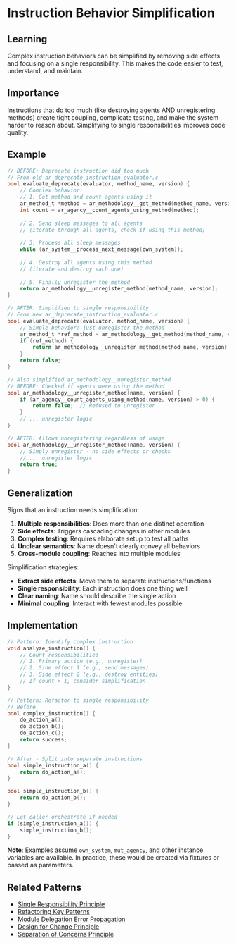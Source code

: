 # Instruction Behavior Simplification

## Learning
Complex instruction behaviors can be simplified by removing side effects and focusing on a single responsibility. This makes the code easier to test, understand, and maintain.

## Importance
Instructions that do too much (like destroying agents AND unregistering methods) create tight coupling, complicate testing, and make the system harder to reason about. Simplifying to single responsibilities improves code quality.

## Example
```c
// BEFORE: Deprecate instruction did too much
// From old ar_deprecate_instruction_evaluator.c
bool evaluate_deprecate(evaluator, method_name, version) {
    // Complex behavior:
    // 1. Get method and count agents using it
    ar_method_t *method = ar_methodology__get_method(method_name, version);
    int count = ar_agency__count_agents_using_method(method);
    
    // 2. Send sleep messages to all agents
    // (iterate through all agents, check if using this method)
    
    // 3. Process all sleep messages
    while (ar_system__process_next_message(own_system));
    
    // 4. Destroy all agents using this method
    // (iterate and destroy each one)
    
    // 5. Finally unregister the method
    return ar_methodology__unregister_method(method_name, version);
}

// AFTER: Simplified to single responsibility
// From new ar_deprecate_instruction_evaluator.c
bool evaluate_deprecate(evaluator, method_name, version) {
    // Simple behavior: just unregister the method
    ar_method_t *ref_method = ar_methodology__get_method(method_name, version);
    if (ref_method) {
        return ar_methodology__unregister_method(method_name, version);
    }
    return false;
}

// Also simplified ar_methodology__unregister_method
// BEFORE: Checked if agents were using the method
bool ar_methodology__unregister_method(name, version) {
    if (ar_agency__count_agents_using_method(name, version) > 0) {
        return false;  // Refused to unregister
    }
    // ... unregister logic
}

// AFTER: Allows unregistering regardless of usage
bool ar_methodology__unregister_method(name, version) {
    // Simply unregister - no side effects or checks
    // ... unregister logic
    return true;
}
```

## Generalization
Signs that an instruction needs simplification:
1. **Multiple responsibilities**: Does more than one distinct operation
2. **Side effects**: Triggers cascading changes in other modules
3. **Complex testing**: Requires elaborate setup to test all paths
4. **Unclear semantics**: Name doesn't clearly convey all behaviors
5. **Cross-module coupling**: Reaches into multiple modules

Simplification strategies:
- **Extract side effects**: Move them to separate instructions/functions
- **Single responsibility**: Each instruction does one thing well
- **Clear naming**: Name should describe the single action
- **Minimal coupling**: Interact with fewest modules possible

## Implementation
```c
// Pattern: Identify complex instruction
void analyze_instruction() {
    // Count responsibilities
    // 1. Primary action (e.g., unregister)
    // 2. Side effect 1 (e.g., send messages)  
    // 3. Side effect 2 (e.g., destroy entities)
    // If count > 1, consider simplification
}

// Pattern: Refactor to single responsibility
// Before
bool complex_instruction() {
    do_action_a();
    do_action_b();
    do_action_c();
    return success;
}

// After - Split into separate instructions
bool simple_instruction_a() {
    return do_action_a();
}

bool simple_instruction_b() {
    return do_action_b();
}

// Let caller orchestrate if needed
if (simple_instruction_a()) {
    simple_instruction_b();
}
```


**Note**: Examples assume `own_system`, `mut_agency`, and other instance variables are available. In practice, these would be created via fixtures or passed as parameters.
## Related Patterns
- [Single Responsibility Principle](single-responsibility-principle.md)
- [Refactoring Key Patterns](refactoring-key-patterns.md)
- [Module Delegation Error Propagation](module-delegation-error-propagation.md)
- [Design for Change Principle](design-for-change-principle.md)
- [Separation of Concerns Principle](separation-of-concerns-principle.md)